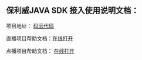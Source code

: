 
## 保利威JAVA SDK 接入使用说明文档：

 项目地址： [码云代码]( https://gitee.com/polyv_ef/polyv-java-sdk)

 直播项目帮助文档：[在线打开]( http://polyv_ef.gitee.io/polyv-java-sdk/live/#/)

 点播项目帮助文档： [在线打开]( http://polyv_ef.gitee.io/polyv-java-sdk/vod/#/)



 

 